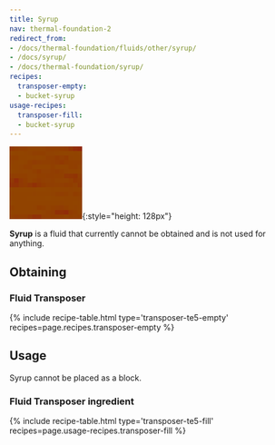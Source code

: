 ```yaml
---
title: Syrup
nav: thermal-foundation-2
redirect_from:
- /docs/thermal-foundation/fluids/other/syrup/
- /docs/syrup/
- /docs/thermal-foundation/syrup/
recipes:
  transposer-empty:
  - bucket-syrup
usage-recipes:
  transposer-fill:
  - bucket-syrup
---
```


![Syrup](/assets/images/thermal-foundation/syrup.gif){:style="height: 128px"}


**Syrup** is a fluid that currently cannot be obtained and is not used for
anything.


Obtaining
---------

### Fluid Transposer
{% include recipe-table.html type='transposer-te5-empty' recipes=page.recipes.transposer-empty %}


Usage
-----

Syrup cannot be placed as a block.

### Fluid Transposer ingredient
{% include recipe-table.html type='transposer-te5-fill' recipes=page.usage-recipes.transposer-fill %}

